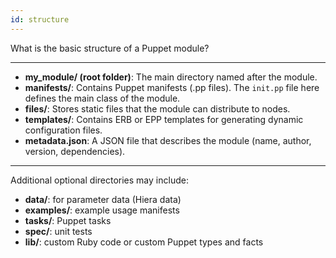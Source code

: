 ```yaml
---
id: structure
---
```


What is the basic structure of a Puppet module?

---

- **my_module/ (root folder)**: The main directory named after the module.
- **manifests/**: Contains Puppet manifests (.pp files). The `init.pp` file here defines the main class of the module.
- **files/**: Stores static files that the module can distribute to nodes.
- **templates/**: Contains ERB or EPP templates for generating dynamic configuration files.
- **metadata.json**: A JSON file that describes the module (name, author, version, dependencies).

---

Additional optional directories may include:
- **data/**: for parameter data (Hiera data)
- **examples/**: example usage manifests
- **tasks/**: Puppet tasks
- **spec/**: unit tests
- **lib/**: custom Ruby code or custom Puppet types and facts
